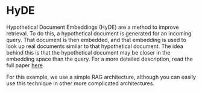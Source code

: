 # HyDE

Hypothetical Document Embeddings (HyDE) are a method to improve retrieval.
To do this, a hypothetical document is generated for an incoming query.
That document is then embedded, and that embedding is used to look up real documents similar to that hypothetical document.
The idea behind this is that the hypothetical document may be closer in the embedding space than the query.
For a more detailed description, read the full paper [here](https://arxiv.org/abs/2212.10496).

For this example, we use a simple RAG architecture, although you can easily use this technique in other more complicated architectures.
